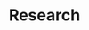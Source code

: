 ---
title: Research
image: research.jpg

# Badge style
style:
    background: "#2a9d8f"
    color: "#fff"
---